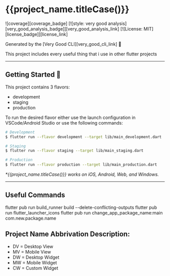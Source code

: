 # {{project_name.titleCase()}}

![coverage][coverage_badge]
[![style: very good analysis][very_good_analysis_badge]][very_good_analysis_link]
[![License: MIT][license_badge]][license_link]

Generated by the [Very Good CLI][very_good_cli_link] 🤖

This project includes every useful thing that i use in other flutter projects

---

## Getting Started 🚀

This project contains 3 flavors:

- development
- staging
- production

To run the desired flavor either use the launch configuration in VSCode/Android Studio or use the following commands:

```sh
# Development
$ flutter run --flavor development --target lib/main_development.dart

# Staging
$ flutter run --flavor staging --target lib/main_staging.dart

# Production
$ flutter run --flavor production --target lib/main_production.dart
```

_\*{{project_name.titleCase()}} works on iOS, Android, Web, and Windows._

---

## Useful Commands

flutter pub run build_runner build --delete-conflicting-outputs
flutter pub run flutter_launcher_icons
flutter pub run change_app_package_name:main com.new.package.name

## Project Name Abbrivation Description:

- DV = Desktop View
- MV = Mobile View
- DW = Desktop Widget
- MW = Mobile Widget
- CW = Custom Widget